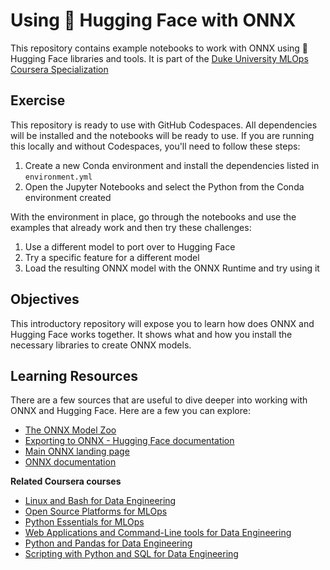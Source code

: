 # Using 🤗 Hugging Face with ONNX

This repository contains example notebooks to work with ONNX using 🤗 Hugging Face libraries and tools. It is part of the [Duke University MLOps Coursera Specialization](https://www.coursera.org/specializations/mlops-machine-learning-duke)

## Exercise

This repository is ready to use with GitHub Codespaces. All dependencies will be installed and the notebooks will be ready to use. If you are running this locally and without Codespaces, you'll need to follow these steps:

1. Create a new Conda environment and install the dependencies listed in `environment.yml`
1. Open the Jupyter Notebooks and select the Python from the Conda environment created

With the environment in place, go through the notebooks and use the examples that already work and then try these challenges:

1. Use a different model to port over to Hugging Face
1. Try a specific feature for a different model
1. Load the resulting ONNX model with the ONNX Runtime and try using it

## Objectives

This introductory repository will expose you to learn how does ONNX and Hugging Face works together. It shows what and how you install the necessary libraries to create ONNX models.


## Learning Resources

There are a few sources that are useful to dive deeper into working with ONNX and Hugging Face. Here are a few you can explore:

- [The ONNX Model Zoo](https://github.com/onnx/models)
- [Exporting to ONNX - Hugging Face documentation](https://huggingface.co/docs/transformers/serialization)
- [Main ONNX landing page ](https://onnx.ai/)
- [ONNX documentation](https://learn.microsoft.com/azure/machine-learning/concept-onnx?WT.mc_id=academic-0000-alfredodeza)

**Related Coursera courses**
- [Linux and Bash for Data Engineering](https://www.coursera.org/learn/linux-and-bash-for-data-engineering-duke)
- [Open Source Platforms for MLOps](https://www.coursera.org/learn/open-source-platforms-duke)
- [Python Essentials for MLOps](https://www.coursera.org/learn/python-essentials-mlops-duke)
- [Web Applications and Command-Line tools for Data Engineering](https://www.coursera.org/learn/web-app-command-line-tools-for-data-engineering-duke)
- [Python and Pandas for Data Engineering](https://www.coursera.org/learn/python-and-pandas-for-data-engineering-duke)
- [Scripting with Python and SQL for Data Engineering](https://www.coursera.org/learn/scripting-with-python-sql-for-data-engineering-duke)

